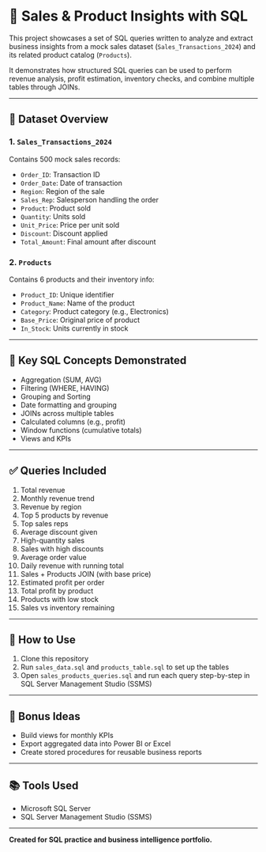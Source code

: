 # 💼 Sales & Product Insights with SQL

This project showcases a set of SQL queries written to analyze and extract business insights from a mock sales dataset (`Sales_Transactions_2024`) and its related product catalog (`Products`).

It demonstrates how structured SQL queries can be used to perform revenue analysis, profit estimation, inventory checks, and combine multiple tables through JOINs.

---

## 📁 Dataset Overview

### 1. `Sales_Transactions_2024`
Contains 500 mock sales records:
- `Order_ID`: Transaction ID
- `Order_Date`: Date of transaction
- `Region`: Region of the sale
- `Sales_Rep`: Salesperson handling the order
- `Product`: Product sold
- `Quantity`: Units sold
- `Unit_Price`: Price per unit sold
- `Discount`: Discount applied
- `Total_Amount`: Final amount after discount

### 2. `Products`
Contains 6 products and their inventory info:
- `Product_ID`: Unique identifier
- `Product_Name`: Name of the product
- `Category`: Product category (e.g., Electronics)
- `Base_Price`: Original price of product
- `In_Stock`: Units currently in stock

---

## 🧠 Key SQL Concepts Demonstrated

- Aggregation (SUM, AVG)
- Filtering (WHERE, HAVING)
- Grouping and Sorting
- Date formatting and grouping
- JOINs across multiple tables
- Calculated columns (e.g., profit)
- Window functions (cumulative totals)
- Views and KPIs

---

## ✅ Queries Included

1. Total revenue
2. Monthly revenue trend
3. Revenue by region
4. Top 5 products by revenue
5. Top sales reps
6. Average discount given
7. High-quantity sales
8. Sales with high discounts
9. Average order value
10. Daily revenue with running total
11. Sales + Products JOIN (with base price)
12. Estimated profit per order
13. Total profit by product
14. Products with low stock
15. Sales vs inventory remaining

---

## 💾 How to Use

1. Clone this repository
2. Run `sales_data.sql` and `products_table.sql` to set up the tables
3. Open `sales_products_queries.sql` and run each query step-by-step in SQL Server Management Studio (SSMS)

---

## 📌 Bonus Ideas
- Build views for monthly KPIs
- Export aggregated data into Power BI or Excel
- Create stored procedures for reusable business reports

---

## 📚 Tools Used
- Microsoft SQL Server
- SQL Server Management Studio (SSMS)

---


**Created for SQL practice and business intelligence portfolio.**

